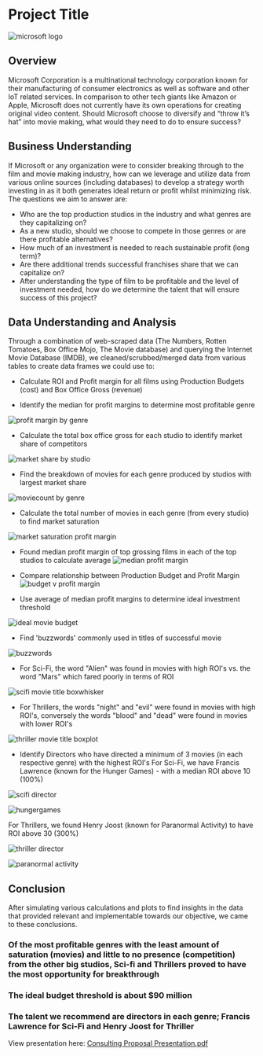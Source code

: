 # Project Title

![microsoft logo](https://user-images.githubusercontent.com/103558721/186992195-44c91ac0-ed90-4804-a6e0-9eabd3b639f5.PNG)


## Overview
Microsoft Corporation is a multinational technology corporation known for their manufacturing of consumer electronics as well as software and other IoT related services.  In comparison to other tech giants like Amazon or Apple, Microsoft does not currently have its own operations for creating original video content. Should Microsoft choose to diversify and “throw it’s hat” into movie making, what would they need to do to ensure success?


## Business Understanding
If Microsoft or any organization were to consider breaking through to the film and movie making industry, how can we leverage and utilize data from various online sources (including databases) to develop a strategy worth investing in as it both generates ideal return or profit whilst minimizing risk. The questions we aim to answer are: 
-	Who are the top production studios in the industry and what genres are they capitalizing on?
-	As a new studio, should we choose to compete in those genres or are there profitable alternatives?
-	How much of an investment is needed to reach sustainable profit (long term)?
-	Are there additional trends successful franchises share that we can capitalize on?  
-	After understanding the type of film to be profitable and the level of investment needed, how do we determine the talent that will ensure success of this project?



## Data Understanding and Analysis


Through a combination of web-scraped data (The Numbers, Rotten Tomatoes, Box Office Mojo, The Movie database)  and querying the Internet Movie Database (IMDB), we cleaned/scrubbed/merged data from various tables to create data frames we could use to:

-	Calculate ROI and Profit margin for all films using Production Budgets (cost) and Box Office Gross (revenue)  

-	Identify the median for profit margins to determine most profitable genre

![profit margin by genre](https://user-images.githubusercontent.com/103558721/186993232-faee72ff-663f-4f37-b055-27233e9fafbf.PNG)




-	Calculate the total box office gross for each studio to identify market share of competitors 

![market share by studio](https://user-images.githubusercontent.com/103558721/186993179-cee3a340-7ead-4768-9723-b853df4b6edc.PNG)


-	Find the breakdown of movies for each genre produced by studios with largest market share 

![moviecount by genre](https://user-images.githubusercontent.com/103558721/186998803-b5b32e82-0546-4f9c-b723-5e5068919f5b.PNG)




-	Calculate the total number of movies in each genre (from every studio) to find market saturation

![market saturation profit margin](https://user-images.githubusercontent.com/103558721/186993476-399af069-7ed1-4273-b24f-a0ccd3786b81.PNG)


- Found median profit margin of top grossing films in each of the top studios to calculate average 
![median profit margin](https://user-images.githubusercontent.com/103558721/186992936-b208bd3e-931e-41b1-8ae9-2ae2f1abf1d7.PNG)

- Compare relationship between Production Budget and Profit Margin 
![budget v profit margin](https://user-images.githubusercontent.com/103558721/186993527-9352f12e-8e2b-4e03-af44-717c7677798e.PNG)

-	Use average of median profit margins to determine ideal investment threshold 

![ideal movie budget](https://user-images.githubusercontent.com/103558721/186993648-1f5a2a95-c149-4704-a96b-f8dd37febb36.PNG)



-	Find 'buzzwords' commonly used in titles of successful movie 

![buzzwords](https://user-images.githubusercontent.com/103558721/186993680-362d5e21-bef8-49c7-8b60-6e6ca95b7221.PNG)


- For Sci-Fi, the word "Alien" was found in movies with high ROI's vs. the word "Mars" which fared poorly in terms of ROI

![scifi movie title boxwhisker](https://user-images.githubusercontent.com/103558721/186994607-d0f66f1d-9a7c-4b7e-ab2c-287a8bb2ee04.PNG)


- For Thrillers, the words "night" and "evil" were found in movies with high ROI's, conversely the words "blood" and "dead" were found in movies with lower ROI's

![thriller movie title boxplot](https://user-images.githubusercontent.com/103558721/186995380-08da715d-fc06-4ef5-9cbe-eb2611c02acf.PNG)



-	Identify Directors who have directed a minimum of 3 movies (in each respective genre) with the highest ROI's
For Sci-Fi, we have Francis Lawrence (known for the Hunger Games) - with a median ROI above 10 (100%)

![scifi director](https://user-images.githubusercontent.com/103558721/186995007-4179ffe8-68f8-4faa-8096-e3c8a1a5f7d4.PNG)

![hungergames](https://user-images.githubusercontent.com/103558721/186995141-975fd744-3802-40f4-b413-bda0452416fe.PNG)

For Thrillers, we found Henry Joost (known for Paranormal Activity) to have ROI above 30 (300%)

![thriller director](https://user-images.githubusercontent.com/103558721/186995252-f8ca3524-60a2-4959-875c-ba5bdf0f759c.PNG)

![paranormal activity](https://user-images.githubusercontent.com/103558721/186995257-337eed0a-651e-452d-b943-74383fc015ed.PNG)


## Conclusion

After simulating various calculations and plots to find insights in the data that provided relevant and implementable towards our objective, we came to these conclusions.


### Of the most profitable genres with the least amount of saturation (movies) and little to no presence (competition) from the other big studios, Sci-fi and Thrillers proved to have the most opportunity for breakthrough 

### The ideal budget threshold is about $90 million 

### The talent we recommend are directors in each genre; Francis Lawrence for Sci-Fi and Henry Joost for Thriller



View presentation here: [Consulting Proposal Presentation.pdf](https://github.com/LindstromKyle/DSC-Flatiron-Project-1/blob/main/Consulting%20Proposal%20Presentation.pdf)
